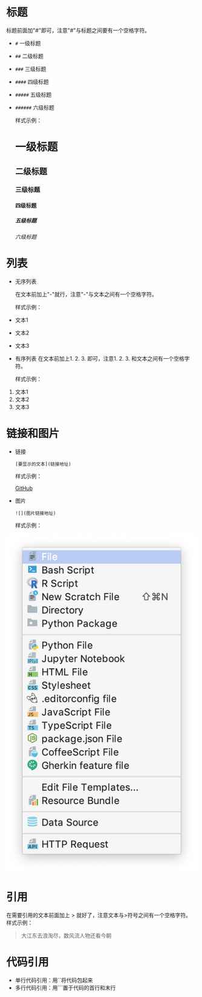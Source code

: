 # 标题
标题前面加"#"即可，注意"#"与标题之间要有一个空格字符。
- `#` 一级标题
- `##` 二级标题
- `###` 三级标题
- `####` 四级标题
- `#####` 五级标题
- `######` 六级标题
    
    样式示例：
    # 一级标题
    ## 二级标题
    ### 三级标题
    #### 四级标题
    ##### 五级标题
    ###### 六级标题
# 列表
- 无序列表

    在文本前加上"-"就行，注意"-"与文本之间有一个空格字符。
    
    样式示例：
- 文本1
- 文本2
- 文本3
- 有序列表
    在文本前加上1. 2. 3. 即可，注意1. 2. 3. 和文本之间有一个空格字符。
    
    样式示例：
1. 文本1
2. 文本2
3. 文本3
# 链接和图片
- 链接

    `[要显示的文本](链接地址)`
    
    样式示例：

    [GitHub](https://github.com)
- 图片
    
    `![](图片链接地址)`
    
    样式示例：
    
![这是图片配的说明文字](https://github.com/Aghanim-H/Photo/blob/master/Pycharm/Pycharm_New_File.png)
# 引用
在需要引用的文本前面加上 > 就好了，注意文本与>符号之间有一个空格字符。
    样式示例：
> 大江东去浪淘尽，数风流人物还看今朝
# 代码引用
- 单行代码引用：用``将代码包起来
- 多行代码引用：用```置于代码的首行和末行